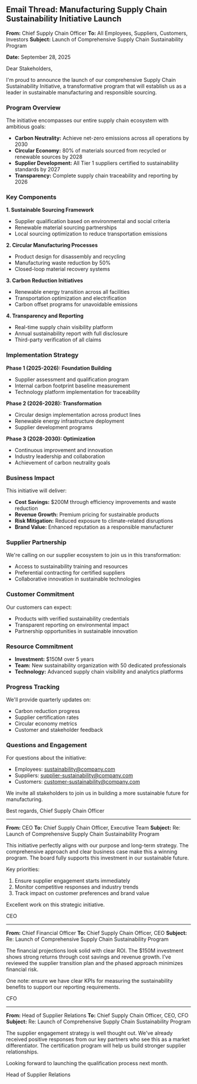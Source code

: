 ## Email Thread: Manufacturing Supply Chain Sustainability Initiative Launch

**From:** Chief Supply Chain Officer
**To:** All Employees, Suppliers, Customers, Investors
**Subject:** Launch of Comprehensive Supply Chain Sustainability Program

**Date:** September 28, 2025

Dear Stakeholders,

I'm proud to announce the launch of our comprehensive Supply Chain Sustainability Initiative, a transformative program that will establish us as a leader in sustainable manufacturing and responsible sourcing.

### Program Overview

The initiative encompasses our entire supply chain ecosystem with ambitious goals:

- **Carbon Neutrality:** Achieve net-zero emissions across all operations by 2030
- **Circular Economy:** 80% of materials sourced from recycled or renewable sources by 2028
- **Supplier Development:** All Tier 1 suppliers certified to sustainability standards by 2027
- **Transparency:** Complete supply chain traceability and reporting by 2026

### Key Components

**1. Sustainable Sourcing Framework**
- Supplier qualification based on environmental and social criteria
- Renewable material sourcing partnerships
- Local sourcing optimization to reduce transportation emissions

**2. Circular Manufacturing Processes**
- Product design for disassembly and recycling
- Manufacturing waste reduction by 50%
- Closed-loop material recovery systems

**3. Carbon Reduction Initiatives**
- Renewable energy transition across all facilities
- Transportation optimization and electrification
- Carbon offset programs for unavoidable emissions

**4. Transparency and Reporting**
- Real-time supply chain visibility platform
- Annual sustainability report with full disclosure
- Third-party verification of all claims

### Implementation Strategy

**Phase 1 (2025-2026): Foundation Building**
- Supplier assessment and qualification program
- Internal carbon footprint baseline measurement
- Technology platform implementation for traceability

**Phase 2 (2026-2028): Transformation**
- Circular design implementation across product lines
- Renewable energy infrastructure deployment
- Supplier development programs

**Phase 3 (2028-2030): Optimization**
- Continuous improvement and innovation
- Industry leadership and collaboration
- Achievement of carbon neutrality goals

### Business Impact

This initiative will deliver:
- **Cost Savings:** $200M through efficiency improvements and waste reduction
- **Revenue Growth:** Premium pricing for sustainable products
- **Risk Mitigation:** Reduced exposure to climate-related disruptions
- **Brand Value:** Enhanced reputation as a responsible manufacturer

### Supplier Partnership

We're calling on our supplier ecosystem to join us in this transformation:
- Access to sustainability training and resources
- Preferential contracting for certified suppliers
- Collaborative innovation in sustainable technologies

### Customer Commitment

Our customers can expect:
- Products with verified sustainability credentials
- Transparent reporting on environmental impact
- Partnership opportunities in sustainable innovation

### Resource Commitment

- **Investment:** $150M over 5 years
- **Team:** New sustainability organization with 50 dedicated professionals
- **Technology:** Advanced supply chain visibility and analytics platforms

### Progress Tracking

We'll provide quarterly updates on:
- Carbon reduction progress
- Supplier certification rates
- Circular economy metrics
- Customer and stakeholder feedback

### Questions and Engagement

For questions about the initiative:
- Employees: sustainability@company.com
- Suppliers: supplier-sustainability@company.com
- Customers: customer-sustainability@company.com

We invite all stakeholders to join us in building a more sustainable future for manufacturing.

Best regards,
Chief Supply Chain Officer

---

**From:** CEO
**To:** Chief Supply Chain Officer, Executive Team
**Subject:** Re: Launch of Comprehensive Supply Chain Sustainability Program

This initiative perfectly aligns with our purpose and long-term strategy. The comprehensive approach and clear business case make this a winning program. The board fully supports this investment in our sustainable future.

Key priorities:
1. Ensure supplier engagement starts immediately
2. Monitor competitive responses and industry trends
3. Track impact on customer preferences and brand value

Excellent work on this strategic initiative.

CEO

---

**From:** Chief Financial Officer
**To:** Chief Supply Chain Officer, CEO
**Subject:** Re: Launch of Comprehensive Supply Chain Sustainability Program

The financial projections look solid with clear ROI. The $150M investment shows strong returns through cost savings and revenue growth. I've reviewed the supplier transition plan and the phased approach minimizes financial risk.

One note: ensure we have clear KPIs for measuring the sustainability benefits to support our reporting requirements.

CFO

---

**From:** Head of Supplier Relations
**To:** Chief Supply Chain Officer, CEO, CFO
**Subject:** Re: Launch of Comprehensive Supply Chain Sustainability Program

The supplier engagement strategy is well thought out. We've already received positive responses from our key partners who see this as a market differentiator. The certification program will help us build stronger supplier relationships.

Looking forward to launching the qualification process next month.

Head of Supplier Relations
